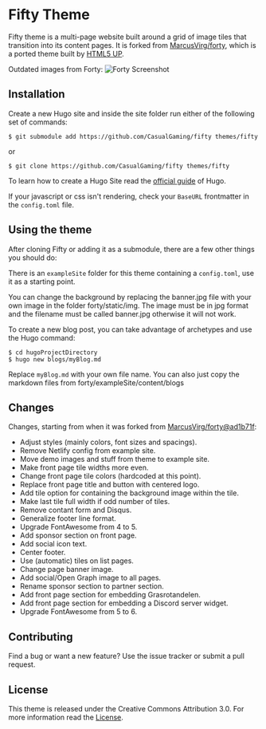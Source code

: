 # Fifty Theme

Fifty theme is a multi-page website built around a grid of image tiles that transition into its content pages. It is forked from [MarcusVirg/forty](https://github.com/MarcusVirg/forty), which is a ported theme built by [HTML5 UP](https://html5up.net/).

Outdated images from Forty:
![Forty Screenshot](https://github.com/CasualGaming/fifty/blob/master/images/screenshot.png?raw=true)

## Installation

Create a new Hugo site and inside the site folder run either of the following set of commands:

    $ git submodule add https://github.com/CasualGaming/fifty themes/fifty

or

    $ git clone https://github.com/CasualGaming/fifty themes/fifty

To learn how to create a Hugo Site read the [official guide](//gohugo.io/overview/installing/) of Hugo.

If your javascript or css isn't rendering, check your `BaseURL` frontmatter in the `config.toml` file.

## Using the theme

After cloning Fifty or adding it as a submodule, there are a few other things you should do:

There is an `exampleSite` folder for this theme containing a `config.toml`, use it as a starting point.

You can change the background by replacing the banner.jpg file with your own image in the folder forty/static/img. The image must be in jpg format and the filename must be called banner.jpg otherwise it will not work.

To create a new blog post, you can take advantage of archetypes and use the Hugo command:

    $ cd hugoProjectDirectory
    $ hugo new blogs/myBlog.md

Replace `myBlog.md` with your own file name. You can also just copy the markdown files from forty/exampleSite/content/blogs

## Changes
Changes, starting from when it was forked from [MarcusVirg/forty@ad1b71f](https://github.com/MarcusVirg/forty/tree/ad1b71f3d7e00d17eb61576f8357261645a158e3):

* Adjust styles (mainly colors, font sizes and spacings).
* Remove Netlify config from example site.
* Move demo images and stuff from theme to example site.
* Make front page tile widths more even.
* Change front page tile colors (hardcoded at this point).
* Replace front page title and button with centered logo.
* Add tile option for containing the background image within the tile.
* Make last tile full width if odd number of tiles.
* Remove contant form and Disqus.
* Generalize footer line format.
* Upgrade FontAwesome from 4 to 5.
* Add sponsor section on front page.
* Add social icon text.
* Center footer.
* Use (automatic) tiles on list pages.
* Change page banner image.
* Add social/Open Graph image to all pages.
* Rename sponsor section to partner section.
* Add front page section for embedding Grasrotandelen.
* Add front page section for embedding a Discord server widget.
* Upgrade FontAwesome from 5 to 6.

## Contributing

Find a bug or want a new feature? Use the issue tracker or submit a pull request.

## License

This theme is released under the Creative Commons Attribution 3.0.
For more information read the [License](//github.com/CasualGaming/fifty/blob/master/LICENSE.md).
